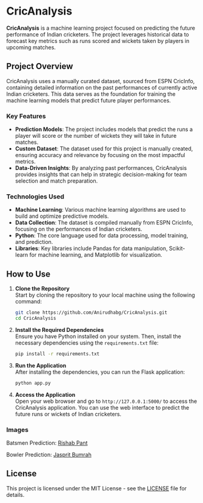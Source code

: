 # CricAnalysis

**CricAnalysis** is a machine learning project focused on predicting the future performance of Indian cricketers. The project leverages historical data to forecast key metrics such as runs scored and wickets taken by players in upcoming matches.

## Project Overview

CricAnalysis uses a manually curated dataset, sourced from ESPN CricInfo, containing detailed information on the past performances of currently active Indian cricketers. This data serves as the foundation for training the machine learning models that predict future player performances.

### Key Features

- **Prediction Models**: The project includes models that predict the runs a player will score or the number of wickets they will take in future matches.
- **Custom Dataset**: The dataset used for this project is manually created, ensuring accuracy and relevance by focusing on the most impactful metrics.
- **Data-Driven Insights**: By analyzing past performances, CricAnalysis provides insights that can help in strategic decision-making for team selection and match preparation.

### Technologies Used

- **Machine Learning**: Various machine learning algorithms are used to build and optimize predictive models.
- **Data Collection**: The dataset is compiled manually from ESPN CricInfo, focusing on the performances of Indian cricketers.
- **Python**: The core language used for data processing, model training, and prediction.
- **Libraries**: Key libraries include Pandas for data manipulation, Scikit-learn for machine learning, and Matplotlib for visualization.

## How to Use

1. **Clone the Repository**  
   Start by cloning the repository to your local machine using the following command:

   ```bash
   git clone https://github.com/Anirudhabg/CricAnalysis.git
   cd CricAnalysis
   ```

2. **Install the Required Dependencies**  
   Ensure you have Python installed on your system. Then, install the necessary dependencies using the `requirements.txt` file:

   ```bash
   pip install -r requirements.txt
   ```

3. **Run the Application**  
   After installing the dependencies, you can run the Flask application:

   ```bash
   python app.py
   ```

4. **Access the Application**  
   Open your web browser and go to `http://127.0.0.1:5000/` to access the CricAnalysis application. You can use the web interface to predict the future runs or wickets of Indian cricketers.

### Images
   Batsmen Prediction: [Rishab Pant](https://github.com/Anirudhabg/CricAnalysis/blob/3a7ac971a903d3473b046422e6dab3076ae34ba0/Images/Batsmen_Prediction.png)

   Bowler Prediction: [Jasprit Bumrah](https://github.com/Anirudhabg/CricAnalysis/blob/3a7ac971a903d3473b046422e6dab3076ae34ba0/Images/Bowler_Prediction.png)

## License

This project is licensed under the MIT License - see the [LICENSE](LICENSE) file for details.
